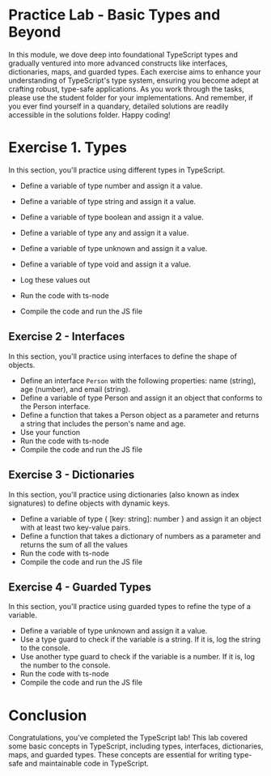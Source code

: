 # Practice Lab - Basic Types and Beyond

In this module, we dove deep into foundational TypeScript types and gradually ventured into more advanced constructs like interfaces, dictionaries, maps, and guarded types. Each exercise aims to enhance your understanding of TypeScript's type system, ensuring you become adept at crafting robust, type-safe applications. As you work through the tasks, please use the student folder for your implementations. And remember, if you ever find yourself in a quandary, detailed solutions are readily accessible in the solutions folder. Happy coding!


# Exercise 1. Types

In this section, you'll practice using different types in TypeScript.

- Define a variable of type number and assign it a value.
- Define a variable of type string and assign it a value.
- Define a variable of type boolean and assign it a value.
- Define a variable of type any and assign it a value.
- Define a variable of type unknown and assign it a value.
- Define a variable of type void and assign it a value.

- Log these values out
- Run the code with ts-node
- Compile the code and run the JS file

## Exercise 2 -  Interfaces
In this section, you'll practice using interfaces to define the shape of objects.

- Define an interface `Person` with the following properties: name (string), age (number), and email (string).
- Define a variable of type Person and assign it an object that conforms to the Person interface.
- Define a function that takes a Person object as a parameter and returns a string that includes the person's name and age.
- Use your function
- Run the code with ts-node
- Compile the code and run the JS file


## Exercise 3 - Dictionaries
In this section, you'll practice using dictionaries (also known as index signatures) to define objects with dynamic keys.

- Define a variable of type { [key: string]: number } and assign it an object with at least two key-value pairs.
- Define a function that takes a dictionary of numbers as a parameter and returns the sum of all the values
- Run the code with ts-node
- Compile the code and run the JS file

## Exercise 4 - Guarded Types
In this section, you'll practice using guarded types to refine the type of a variable.

- Define a variable of type unknown and assign it a value.
- Use a type guard to check if the variable is a string. If it is, log the string to the console.
- Use another type guard to check if the variable is a number. If it is, log the number to the console.
- Run the code with ts-node
- Compile the code and run the JS file


# Conclusion
Congratulations, you've completed the TypeScript lab! This lab covered some basic concepts in TypeScript, including types, interfaces, dictionaries, maps, and guarded types. These concepts are essential for writing type-safe and maintainable code in TypeScript.